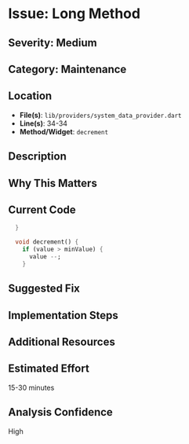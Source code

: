 # Issue: Long Method

## Severity: Medium

## Category: Maintenance

## Location
- **File(s)**: `lib/providers/system_data_provider.dart`
- **Line(s)**: 34-34
- **Method/Widget**: `decrement`

## Description


## Why This Matters


## Current Code
```dart
  }

  void decrement() {
    if (value > minValue) {
      value --;
    }
```

## Suggested Fix


## Implementation Steps


## Additional Resources


## Estimated Effort
15-30 minutes

## Analysis Confidence
High
